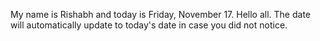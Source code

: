 My name is Rishabh and today is Friday, November 17. Hello all. The date will automatically update to today's date in case you did not notice.
